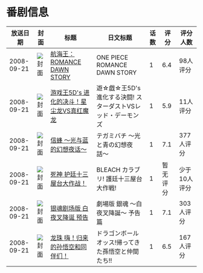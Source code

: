 # 番剧信息

|放送日期|封面|标题|日文标题|话数|评分|评分人数|
|---|---|---|---|---|---|---|
|2008-09-21|![封面](https://lain.bgm.tv/pic/cover/c/b7/b0/144666_2RTHX.jpg)|[航海王：ROMANCE DAWN STORY](https://bangumi.tv/subject/144666)|ONE PIECE ROMANCE DAWN STORY|1|6.4|98人评分|
|2008-09-21|![封面](https://lain.bgm.tv/pic/cover/c/1a/18/464474_Xh73L.jpg)|[游戏王5D's 进化的决斗！星尘龙VS真红魔龙](https://bangumi.tv/subject/464474)|遊☆戯☆王5D's 進化する決闘! スターダストVSレッド・デーモンズ|1|5.9|11人评分|
|2008-09-21|![封面](https://lain.bgm.tv/pic/cover/c/f3/b7/2812_Si611.jpg)|[信蜂 ～光与蓝的幻想夜话～](https://bangumi.tv/subject/2812)|テガミバチ 〜光と青の幻想夜話〜|1|7.1|377人评分|
|2008-09-21|![封面](https://lain.bgm.tv/pic/cover/c/8d/36/460147_CpCGj.jpg)|[死神 护廷十三屋台大作战！](https://bangumi.tv/subject/460147)|BLEACH カラブリ! 護廷十三屋台大作戦!|1|暂无评分|少于10人评分|
|2008-09-21|![封面](https://lain.bgm.tv/pic/cover/c/74/13/162688_wDyXC.jpg)|[银魂剧场版 白夜叉降诞 预告](https://bangumi.tv/subject/162688)|劇場版 銀魂 〜白夜叉降誕〜 予告篇|1|7.1|303人评分|
|2008-09-21|![封面](https://lain.bgm.tv/pic/cover/c/92/41/110917_hxVLS.jpg)|[龙珠 嗨！归来的孙悟空和同伴们！](https://bangumi.tv/subject/110917)|ドラゴンボール オッス!帰ってきた孫悟空と仲間たち!!|1|6.5|167人评分|
